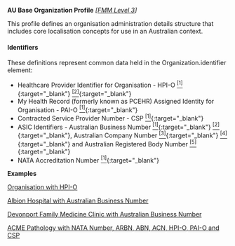 **AU Base Organization Profile** *[[FMM Level 3](guidance.html)]*

This profile defines an organisation administration details structure that includes core localisation concepts for use in an Australian context.

#### Identifiers
These definitions represent common data held in the Organization.identifier element:
* Healthcare Provider Identifier for Organisation - HPI-O [<sup>[1]</sup>](http://ns.electronichealth.net.au/id/hi/hpio/1.0/index.html){:target="_blank"} [<sup>[2]</sup>](http://meteor.aihw.gov.au/content/index.phtml/itemId/426830){:target="_blank"}
* My Health Record (formerly known as PCEHR) Assigned Identity for Organisation - PAI-O [<sup>[1]</sup>](http://ns.electronichealth.net.au/id/pcehr/paio/1.0/index.html){:target="_blank"}
* Contracted Service Provider Number - CSP [<sup>[1]</sup>](http://ns.electronichealth.net.au/id/hi/csp/1.0/index.html){:target="_blank"}
* ASIC Identifiers - Australian Business Number [<sup>[1]</sup>](http://hl7.org.au/id/abn ){:target="_blank"} [<sup>[2]</sup>](https://www.abr.business.gov.au/HelpAbnFormat.aspx){:target="_blank"}, Australian Company Number [<sup>[3]</sup>](http://hl7.org.au/id/acn){:target="_blank"} [<sup>[4]</sup>](http://asic.gov.au/for-business/registering-a-company/steps-to-register-a-company/australian-company-numbers/australian-company-number-digit-check){:target="_blank"} and Australian Registered Body Number [<sup>[5]</sup>](http://hl7.org.au/id/arbn){:target="_blank"}
* NATA Accreditation Number [<sup>[1]</sup>](http://hl7.org.au/id/nata-accreditation/index.html){:target="_blank"}

**Examples**

[Organisation with HPI-O](Organization-example0.html)

[Albion Hospital with Australian Business Number](Organization-example1.html)

[Devonport Family Medicine Clinic with Australian Business Number](Organization-example3.html)

[ACME Pathology with NATA Number, ARBN, ABN, ACN, HPI-O, PAI-O and CSP](Organization-f799e349-0385-4fbc-a2aa-b5b50af957ea.html)



